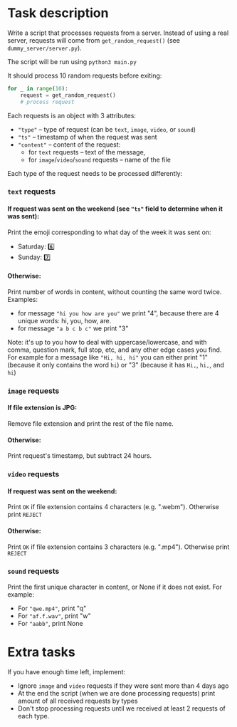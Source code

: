 # Task description

Write a script that processes requests from a server. Instead of using a real server, requests will come from `get_random_request()` (see `dummy_server/server.py`).

The script will be run using `python3 main.py`

It should process 10 random requests before exiting:
```python
for _ in range(10):
    request = get_random_request()
    # process request
```

Each requests is an object with 3 attributes:
- `"type"` – type of request (can be `text`, `image`, `video`, or `sound`)
- `"ts"` – timestamp of when the request was sent
- `"content"` – content of the request:
  - for `text` requests – text of the message, 
  - for `image`/`video`/`sound` requests – name of the file

Each type of the request needs to be processed differently:

### `text` requests

#### If request was sent on the weekend (see `"ts"` field to determine when it was sent):
Print the emoji corresponding to what day of the week it was sent on:
- Saturday: 6️⃣
- Sunday: 7️⃣

#### Otherwise:
Print number of words in content, without counting the same word twice.
Examples:
- for message `"hi you how are you"` we print "4", because there are 4 unique words: hi, you, how, are.
- for message `"a b c b c"` we print "3"

Note: it's up to you how to deal with uppercase/lowercase, and with comma, question mark, full stop, etc, and any other edge cases you find. For example for a message like `"Hi, hi, hi"` you can either print "1" (because it only contains the word `hi`) or "3" (because it has `Hi,`, `hi,`, and `hi`)

### `image` requests

#### If file extension is JPG:
Remove file extension and print the rest of the file name.

#### Otherwise:
Print request's timestamp, but subtract 24 hours.

### `video` requests
#### If request was sent on the weekend:
Print `OK` if file extension contains 4 characters (e.g. ".webm"). Otherwise print `REJECT`

#### Otherwise:
Print `OK` if file extension contains 3 characters (e.g. ".mp4"). Otherwise print `REJECT`

### `sound` requests
Print the first unique character in content, or None if it does not exist.
For example:
- For `"qwe.mp4"`, print "q"
- For `"af.f.wav"`, print "w"
- For `"aabb"`, print None

# Extra tasks
If you have enough time left, implement:
- Ignore `image` and `video` requests if they were sent more than 4 days ago
- At the end the script (when we are done processing requests) print amount of all received requests by types
- Don't stop processing requests until we received at least 2 requests of each type.
